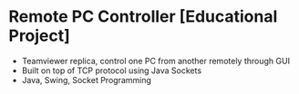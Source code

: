 # Remote PC Controller [Educational Project]

- Teamviewer replica, control one PC from another remotely through GUI
- Built on top of TCP protocol using Java Sockets
- Java, Swing, Socket Programming
